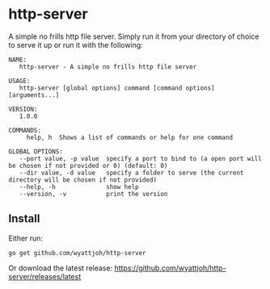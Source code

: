 # http-server

A simple no frills http file server. Simply run it from your directory of choice
to serve it up or run it with the following:

```
NAME:
   http-server - A simple no frills http file server

USAGE:
   http-server [global options] command [command options] [arguments...]

VERSION:
   1.0.0

COMMANDS:
     help, h  Shows a list of commands or help for one command

GLOBAL OPTIONS:
   --port value, -p value  specify a port to bind to (a open port will be chosen if not provided or 0) (default: 0)
   --dir value, -d value   specify a folder to serve (the current directory will be chosen if not provided)
   --help, -h              show help
   --version, -v           print the version

```

## Install

Either run:

```
go get github.com/wyattjoh/http-server
```

Or download the latest release: https://github.com/wyattjoh/http-server/releases/latest
